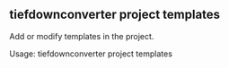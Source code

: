 ## tiefdownconverter project templates

Add or modify templates in the project.

Usage: tiefdownconverter project templates <TEMPLATE> <COMMAND>

Commands:
  add     Add a new template to the project.
  remove  Remove a template from the project.
  update  Update a template in the project.
  help    Print this message or the help of the given subcommand(s)

Arguments:
  <TEMPLATE>  The template name to edit or add.

Options:
  -h, --help  Print help

### Subcommands:
- add
- remove
- update

